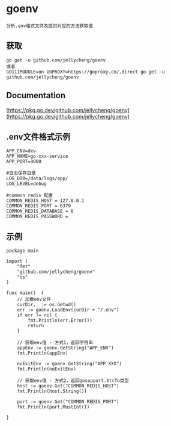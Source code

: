 # goenv
```
分析.env格式文件及提供对应的方法获取值
```

## 获取
```
go get -u github.com/jellycheng/goenv
或者
GO111MODULE=on GOPROXY=https://goproxy.cn/,direct go get -u github.com/jellycheng/goenv

```

## Documentation
[https://pkg.go.dev/github.com/jellycheng/goenv](https://pkg.go.dev/github.com/jellycheng/goenv)

## .env文件格式示例
```
APP_ENV=dev
APP_NAME=go-xxx-service
APP_PORT=9000

#日志保存目录
LOG_DIR=/data/logs/app/
LOG_LEVEL=debug

#common redis 配置
COMMON_REDIS_HOST = 127.0.0.1
COMMON_REDIS_PORT = 6379
COMMON_REDIS_DATABASE = 0
COMMON_REDIS_PASSWORD =

```

## 示例
```
package main

import (
	"fmt"
	"github.com/jellycheng/goenv"
	"os"
)

func main()  {
    // 加载env文件
    curDir,_ := os.Getwd()
    err := goenv.LoadEnv(curDir + "/.env")
    if err != nil {
        fmt.Println(err.Error())
        return
    }
    
    // 获取env值 - 方式1，返回字符串
    appEnv := goenv.GetString("APP_ENV")
    fmt.Println(appEnv)
    
    noExitEnv := goenv.GetString("APP_XXX")
    fmt.Println(noExitEnv)
    
    // 获取env值 - 方式2，返回gosupport.StrTo类型
    host := goenv.Get("COMMON_REDIS_HOST")
    fmt.Println(host.String())
    
    port := goenv.Get("COMMON_REDIS_PORT")
    fmt.Println(port.MustInt())

}

```
